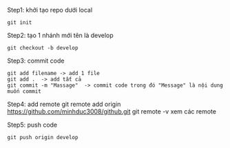 Step1: khởi tạo repo dưới local

    git init

Step2: tạo 1 nhánh mới tên là develop

    git checkout -b develop

Step3: commit code

    git add filename -> add 1 file
    git add .  -> add tất cả
    git commit -m "Massage"  -> commit code trong đó "Message" là nội dung muốn commit

Step4: add remote
    git remote add origin https://github.com/minhduc3008/github.git
    git remote -v xem các remote

Step5: push code

    git push origin develop